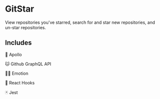 # GitStar

View repositories you've starred, search for and star new repositories, and un-star repositories.

## Includes
🚀 Apollo<br>

🐱 Github GraphQL API<br>

👩‍🎤 Emotion<br>

🎣 React Hooks<br>

🃏 Jest<br>
